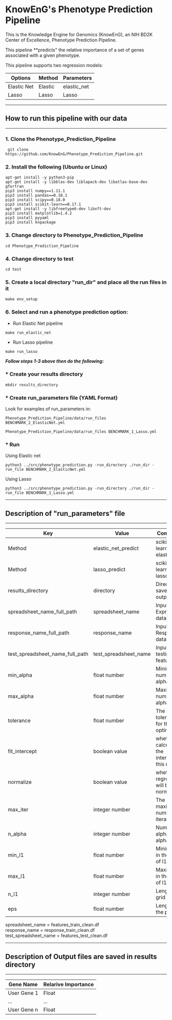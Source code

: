 # KnowEnG's Phenotype Prediction Pipeline
This is the Knowledge Engine for Genomics (KnowEnG), an NIH BD2K Center of Excellence, Phenotype Prediction Pipeline.

This pipeline **predicts" the relative importance of a set of genes associated with a given phenotype.

This pipeline supports two regression models: 

| **Options**                                      | **Method**                           | **Parameters** |
| ------------------------------------------------ | -------------------------------------| -------------- |
| Elastic Net                                      | Elastic                              | elastic_net    |
| Lasso                                            | Lasso                                | Lasso          |

* * *
## How to run this pipeline with our data
* * *

### 1. Clone the Phenotype_Prediction_Pipeline
```
 git clone https://github.com/KnowEnG/Phenotype_Prediction_Pipeline.git
```
 
### 2. Install the following (Ubuntu or Linux)
  ```
 apt-get install -y python3-pip
 apt-get install -y libblas-dev liblapack-dev libatlas-base-dev gfortran
 pip3 install numpy==1.11.1
 pip3 install pandas==0.18.1
 pip3 install scipy==0.18.0
 pip3 install scikit-learn==0.17.1
 apt-get install -y libfreetype6-dev libxft-dev
 pip3 install matplotlib=1.4.2
 pip3 install pyyaml
 pip3 install knpackage
```

### 3. Change directory to Phenotype_Prediction_Pipeline

```
cd Phenotype_Prediction_Pipeline
```

### 4. Change directory to test

```
cd test
```

### 5. Create a local directory "run_dir" and place all the run files in it
```
make env_setup
```

### 6. Select and run a phenotype prediction option:
  
 * Run Elastic Net pipeline</br>
  ```
  make run_elastic_net
  ```
 
 * Run Lasso pipeline</br>
 ```
 make run_lasso
 ```
 
__***Follow steps 1-3 above then do the following:***__

### * Create your results directory
 
 ```
 mkdir results_directory
 ```
 
### * Create run_parameters file (YAML Format)
 
 Look for examples of run_parameters in:
  ```
  Phenotype_Prediction_Pipeline/data/run_files BENCHMARK_2_ElasticNet.yml
  
  Phenotype_Prediction_Pipeline/data/run_files BENCHMARK_1_Lasso.yml

  ```
 
### * Run
Using Elastic net
  ```
 python3 ../src/phenotype_prediction.py -run_directory ./run_dir -run_file BENCHMARK_2_ElasticNet.yml
  ```
Using Lasso
 ```
 python3 ../src/phenotype_prediction.py -run_directory ./run_dir -run_file BENCHMARK_1_Lasso.yml
 ```
 
 * * *
 ## Description of "run_parameters" file
 * * *
 
| **Key**                        | **Value**            | **Comments**                       |
| -------------------------      | --------------       | ------------                       |
| Method                         | elastic_net_predict          | scikit-learn.org   elastic-net     |
| Method                         | lasso_predict                | scikit-learn.org   lasso           |
| results_directory              | directory            | Directory to save the output files |
| spreadsheet_name_full_path     | spreadsheet_name     | Input Gene Expression  data        |
| response_name_full_path        | response_name        | Input Drug Response data           |
| test_spreadsheet_name_full_path| test_spreadsheet_name| Input testing feature data         |
| min_alpha                      | float number         | Minimum number in alpha list       |
| max_alpha                      | float number         | Maximum number in alpha list       |
| tolerance                      | float number         | The tolerance for the optimization |
| fit_intercept                  | boolean value        | whether to calculate the intercept for this model | 
| normalize                      | boolean value        | whether the regressors will be normalized |
| max_iter                       | integer number       | The maximum number of iterations   |
| n_alpha                        | integer number       | Number of alphas in alpha list     |
| min_l1                    | float number       | Minimum l1 in the grid of l1|
| max_l1                    | float number         | Maximum l1 in the grid of l1|
| n_l1                      | integer number       | Length of grid of l1           | 
| eps                       | float number     | Length of the path|

spreadsheet_name = features_train_clean.df</br>
response_name = response_train_clean.df</br>
test_spreadsheet_name = features_test_clean.df

 * * * 
 ## Description of Output files are saved in results directory
 * * * 
 
 | **Gene Name** | **Relarive Importance**|
 | ------------- | ---------------------- |
 | User Gene 1   | Float                  |
 | ...           | ...                    |
 | User Gene n   | Float                  |
 
